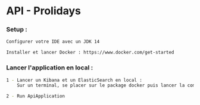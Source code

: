 # API - Prolidays

### Setup :
```bash
Configurer votre IDE avec un JDK 14
```
```bash
Installer et lancer Docker : https://www.docker.com/get-started
```

### Lancer l'application en local :
```bash
1 - Lancer un Kibana et un ElasticSearch en local : 
    Sur un terminal, se placer sur le package docker puis lancer la commande : docker-compose up -d
```

```bash
2 - Run ApiApplication
```
